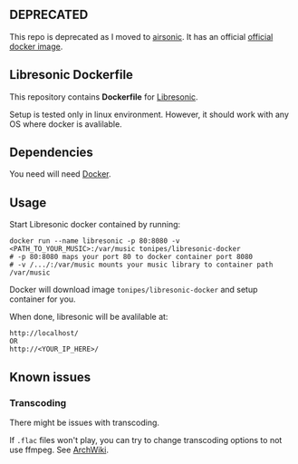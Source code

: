 ## DEPRECATED

This repo is deprecated as I moved to [airsonic](https://airsonic.github.io/). It has an official [official docker image](https://hub.docker.com/r/airsonic/airsonic/).

## Libresonic Dockerfile

This repository contains **Dockerfile** for [Libresonic](http://libresonic.org).

Setup is tested only in linux environment. However, it should work with any OS where docker is avalilable.

## Dependencies

You need will need [Docker](https://www.docker.com/).

## Usage

Start Libresonic docker contained by running:

```
docker run --name libresonic -p 80:8080 -v <PATH_TO_YOUR_MUSIC>:/var/music tonipes/libresonic-docker
# -p 80:8080 maps your port 80 to docker container port 8080
# -v /.../:/var/music mounts your music library to container path /var/music
```

Docker will download image `tonipes/libresonic-docker` and setup container for you.

When done, libresonic will be avalilable at:

```
http://localhost/
OR
http://<YOUR_IP_HERE>/
```

## Known issues

### Transcoding

There might be issues with transcoding.

If `.flac` files won't play, you can try to change transcoding options to not use ffmpeg. See [ArchWiki](https://wiki.archlinux.org/index.php/Subsonic#FLAC_playback).


